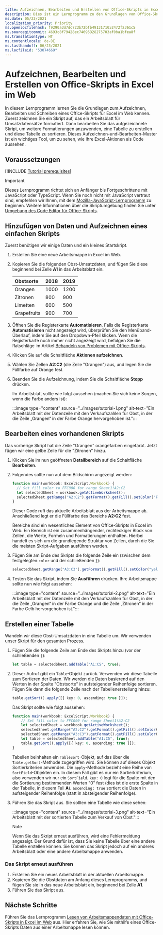```yaml
---
title: Aufzeichnen, Bearbeiten und Erstellen von Office-Skripts in Excel im Web
description: Dies ist ein Lernprogramm zu den Grundlagen von Office-Skripts, einschließlich dem Aufzeichnen von Skripts mithilfe der Aktionsaufzeichnung und dem Schreiben von Daten in eine Arbeitsmappe.
ms.date: 05/23/2021
localization_priority: Priority
ms.openlocfilehash: f9290a3d7dc723b72bfb4913171052472f2361c5
ms.sourcegitcommit: 4693c8f79428ec74695328275703af0ba1bfea8f
ms.translationtype: HT
ms.contentlocale: de-DE
ms.lasthandoff: 06/23/2021
ms.locfileid: "53074669"
---
```

# <a name="record-edit-and-create-office-scripts-in-excel-on-the-web"></a>Aufzeichnen, Bearbeiten und Erstellen von Office-Skripts in Excel im Web

In diesem Lernprogramm lernen Sie die Grundlagen zum Aufzeichnen, Bearbeiten und Schreiben eines Office-Skripts für Excel im Web kennen. Zuerst zeichnen Sie ein Skript auf, das ein Arbeitsblatt für Umsatzdatensätze formatiert. Dann bearbeiten Sie das aufgezeichnete Skript, um weitere Formatierungen anzuwenden, eine Tabelle zu erstellen und diese Tabelle zu sortieren. Dieses Aufzeichnen-und-Bearbeiten-Muster ist ein wichtiges Tool, um zu sehen, wie Ihre Excel-Aktionen als Code aussehen.

## <a name="prerequisites"></a>Voraussetzungen

[!INCLUDE [Tutorial prerequisites](../includes/tutorial-prerequisites.md)]

> [!IMPORTANT]
> Dieses Lernprogramm richtet sich an Anfänger bis Fortgeschrittene mit JavaScript oder TypeScript. Wenn Sie noch nicht mit JavaScript vertraut sind, empfehlen wir Ihnen, mit dem [Mozilla-JavaScript-Lernprogramm](https://developer.mozilla.org/docs/Web/JavaScript/Guide/Introduction) zu beginnen. Weitere Informationen über die Skriptumgebung finden Sie unter [ Umgebung des Code Editor für Office-Skripts](../overview/code-editor-environment.md).

## <a name="add-data-and-record-a-basic-script"></a>Hinzufügen von Daten und Aufzeichnen eines einfachen Skripts

Zuerst benötigen wir einige Daten und ein kleines Startskript.

1. Erstellen Sie eine neue Arbeitsmappe in Excel im Web.
2. Kopieren Sie die folgenden Obst-Umsatzdaten, und fügen Sie diese beginnend bei Zelle **A1** in das Arbeitsblatt ein.

    |Obstsorte |2018 |2019 |
    |:---|:---|:---|
    |Orangen |1000 |1200 |
    |Zitronen |800 |900 |
    |Limetten |600 |500 |
    |Grapefruits |900 |700 |

3. Öffnen Sie die Registerkarte **Automatisieren**. Falls die Registerkarte **Automatisieren** nicht angezeigt wird, überprüfen Sie den Menüband-Überlauf, indem Sie auf den Dropdown-Pfeil klicken. Wenn die Registerkarte noch immer nicht angezeigt wird, befolgen Sie die Ratschläge im Artikel [Behandeln von Problemen mit Office-Skripts](../testing/troubleshooting.md#automate-tab-not-appearing-or-office-scripts-unavailable).
4. Klicken Sie auf die Schaltfläche **Aktionen aufzeichnen**.
5. Wählen Sie Zellen **A2:C2** (die Zeile "Orangen") aus, und legen Sie die Füllfarbe auf Orange fest.
6. Beenden Sie die Aufzeichnung, indem Sie die Schaltfläche **Stopp** drücken.

    Ihr Arbeitsblatt sollte wie folgt aussehen (machen Sie sich keine Sorgen, wenn die Farbe anders ist):

    :::image type="content" source="../images/tutorial-1.png" alt-text="Ein Arbeitsblatt mit der Datenzeile mit den Verkaufszahlen für Obst, in der die Zeile „Orangen“ in der Farbe Orange hervorgehoben ist.":::

## <a name="edit-an-existing-script"></a>Bearbeiten eines vorhandenen Skripts

Das vorherige Skript hat die Zeile "Orangen" orangefarben eingefärbt. Jetzt fügen wir eine gelbe Zeile für die "Zitronen" hinzu.

1. Klicken Sie im nun geöffneten **Detailbereich** auf die Schaltfläche **Bearbeiten**.
2. Folgendes sollte nun auf dem Bildschirm angezeigt werden:

    ```TypeScript
    function main(workbook: ExcelScript.Workbook) {
      // Set fill color to FFC000 for range Sheet1!A2:C2
      let selectedSheet = workbook.getActiveWorksheet();
      selectedSheet.getRange("A2:C2").getFormat().getFill().setColor("FFC000");
    }
    ```

    Dieser Code ruft das aktuelle Arbeitsblatt aus der Arbeitsmappe ab. Anschließend legt er die Füllfarbe des Bereichs **A2:C2** fest.

    Bereiche sind ein wesentliches Element von Office-Skripts in Excel im Web. Ein Bereich ist ein zusammenhängender, rechteckiger Block von Zellen, die Werte, Formeln und Formatierungen enthalten. Hierbei handelt es sich um die grundlegende Struktur von Zellen, durch die Sie die meisten Skript-Aufgaben ausführen werden.

3. Fügen Sie am Ende des Skripts die folgende Zeile ein (zwischen dem festgelegten `color` und der schließenden `}`):

    ```TypeScript
    selectedSheet.getRange("A3:C3").getFormat().getFill().setColor("yellow");
    ```

4. Testen Sie das Skript, indem Sie **Ausführen** drücken. Ihre Arbeitsmappe sollte nun wie folgt aussehen:

    :::image type="content" source="../images/tutorial-2.png" alt-text="Ein Arbeitsblatt mit der Datenzeile mit den Verkaufszahlen für Obst, in der die Zeile „Orangen“ in der Farbe Orange und die Zeile „Zitronen“ in der Farbe Gelb hervorgehoben ist.":::

## <a name="create-a-table"></a>Erstellen einer Tabelle

Wandeln wir diese Obst-Umsatzdaten in eine Tabelle um. Wir verwenden unser Skript für den gesamten Prozess.

1. Fügen Sie die folgende Zeile am Ende des Skripts hinzu (vor der schließenden `}`):

    ```TypeScript
    let table = selectedSheet.addTable("A1:C5", true);
    ```

2. Dieser Aufruf gibt ein `Table`-Objekt zurück. Verwenden wir diese Tabelle zum Sortieren der Daten. Wir werden die Daten basierend auf den Werten in der Spalte "Obstsorte" in aufsteigender Reihenfolge sortieren. Fügen Sie dann die folgende Zeile nach der Tabellenerstellung hinzu:

    ```TypeScript
    table.getSort().apply([{ key: 0, ascending: true }]);
    ```

    Das Skript sollte wie folgt aussehen:

    ```TypeScript
    function main(workbook: ExcelScript.Workbook) {
        // Set fill color to FFC000 for range Sheet1!A2:C2
        let selectedSheet = workbook.getActiveWorksheet();
        selectedSheet.getRange("A2:C2").getFormat().getFill().setColor("FFC000");
        selectedSheet.getRange("A3:C3").getFormat().getFill().setColor("yellow");
        let table = selectedSheet.addTable("A1:C5", true);
        table.getSort().apply([{ key: 0, ascending: true }]);
    }
    ```

    Tabellen beinhalten ein `TableSort`-Objekt, auf das über die `Table.getSort`-Methode zugegriffen wird. Sie können auf dieses Objekt Sortierkriterien anwenden. Die `apply`-Methode bezieht eine Reihe von `SortField`-Objekten ein. In diesem Fall gibt es nur ein Sortierkriterium, also verwenden wir nur ein `SortField`. `key: 0` legt für die Spalte mit den die Sortierung bestimmenden Werten "0" fest (dies ist die erste Spalte in der Tabelle, in diesem Fall **A**). `ascending: true` sortiert die Daten in aufsteigender Reihenfolge (statt in absteigender Reihenfolge).

3. Führen Sie das Skript aus. Sie sollten eine Tabelle wie diese sehen:

    :::image type="content" source="../images/tutorial-3.png" alt-text="Ein Arbeitsblatt mit der sortierten Tabelle zum Verkauf von Obst.":::

    > [!NOTE]
    > Wenn Sie das Skript erneut ausführen, wird eine Fehlermeldung angezeigt. Der Grund dafür ist, dass Sie keine Tabelle über eine andere Tabelle erstellen können. Sie können das Skript jedoch auf ein anderes Arbeitsblatt oder eine andere Arbeitsmappe anwenden.

### <a name="re-run-the-script"></a>Das Skript erneut ausführen

1. Erstellen Sie ein neues Arbeitsblatt in der aktuellen Arbeitsmappe.
2. Kopieren Sie die Obstdaten am Anfang dieses Lernprogramms, und fügen Sie sie in das neue Arbeitsblatt ein, beginnend bei Zelle **A1**.
3. Führen Sie das Skript aus.

## <a name="next-steps"></a>Nächste Schritte

Führen Sie das Lernprogramm [Lesen von Arbeitsmappendaten mit Office-Skripts in Excel im Web](excel-read-tutorial.md) aus. Hier erfahren Sie, wie Sie mithilfe eines Office-Skripts Daten aus einer Arbeitsmappe lesen können.
